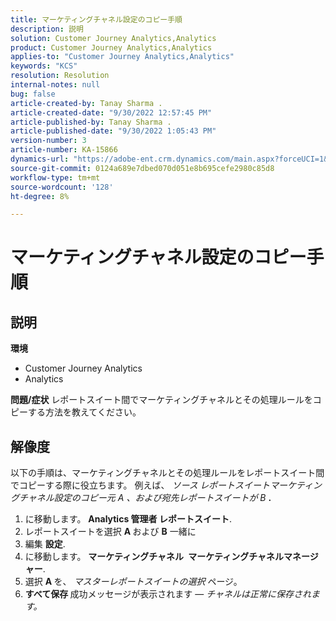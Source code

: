 ```yaml
---
title: マーケティングチャネル設定のコピー手順
description: 説明
solution: Customer Journey Analytics,Analytics
product: Customer Journey Analytics,Analytics
applies-to: "Customer Journey Analytics,Analytics"
keywords: "KCS"
resolution: Resolution
internal-notes: null
bug: false
article-created-by: Tanay Sharma .
article-created-date: "9/30/2022 12:57:45 PM"
article-published-by: Tanay Sharma .
article-published-date: "9/30/2022 1:05:43 PM"
version-number: 3
article-number: KA-15866
dynamics-url: "https://adobe-ent.crm.dynamics.com/main.aspx?forceUCI=1&pagetype=entityrecord&etn=knowledgearticle&id=bab66c76-bf40-ed11-9db1-0022480868ff"
source-git-commit: 0124a689e7dbed070d051e8b695cefe2980c85d8
workflow-type: tm+mt
source-wordcount: '128'
ht-degree: 8%

---
```


# マーケティングチャネル設定のコピー手順

## 説明

<b>環境</b>
- Customer Journey Analytics
- Analytics



<b>問題/症状</b>
レポートスイート間でマーケティングチャネルとその処理ルールをコピーする方法を教えてください。


## 解像度


以下の手順は、マーケティングチャネルとその処理ルールをレポートスイート間でコピーする際に役立ちます。 例えば、 *ソース<b> </b>レポートスイート&#x200B;*マーケティングチャネル設定のコピー元* A *、および*&#x200B;宛先レポートスイート&#x200B;*が* B <b>*.</b>

1. に移動します。 <b>Analytics </b> <b>管理者 </b> <b>レポートスイート</b>.
2. レポートスイートを選択 <b>A </b>および <b>B</b> 一緒に
3. 編集 <b>設定</b>.
4. に移動します。 <b>マーケティングチャネル </b> <b>マーケティングチャネルマネージャー</b>.
5. 選択 <b>A </b>を、 *マスターレポートスイートの選択* ページ。
6. <b>すべて保存 </b> 成功メッセージが表示されます — *チャネルは正常に保存されます。*



